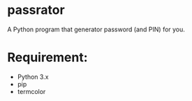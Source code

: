 # passrator
A Python program that generator password (and PIN) for you.

# Requirement:
 - Python 3.x
 - pip
 - termcolor 
